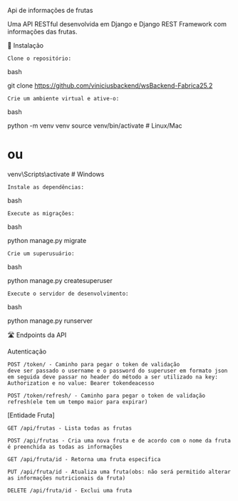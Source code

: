 Api de informações de frutas

Uma API RESTful desenvolvida em Django e Django REST Framework com informações das frutas.

🚀 Instalação

    Clone o repositório:

bash

git clone https://github.com/viniciusbackend/wsBackend-Fabrica25.2

    Crie um ambiente virtual e ative-o:

bash

python -m venv venv
source venv/bin/activate  # Linux/Mac
# ou
venv\Scripts\activate  # Windows

    Instale as dependências:

bash


    Execute as migrações:

bash

python manage.py migrate

    Crie um superusuário:

bash

python manage.py createsuperuser

    Execute o servidor de desenvolvimento:

bash

python manage.py runserver

🛣️ Endpoints da API

Autenticação

    POST /token/ - Caminho para pegar o token de validação
    deve ser passado o username e o password do superuser em formato json
    em seguida deve passar no header do método a ser utilizado na key: Authorization e no value: Bearer tokendeacesso

    POST /token/refresh/ - Caminho para pegar o token de validação refresh(ele tem um tempo maior para expirar)


[Entidade Fruta]

    GET /api/frutas - Lista todas as frutas

    POST /api/frutas - Cria uma nova fruta e de acordo com o nome da fruta é preenchida as todas as informações

    GET /api/fruta/id - Retorna uma fruta especifica

    PUT /api/fruta/id - Atualiza uma fruta(obs: não será permitido alterar as informações nutricionais da fruta)

    DELETE /api/fruta/id - Exclui uma fruta